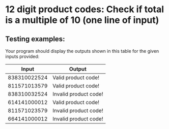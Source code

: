 # 12 digit product codes: Check if total is a multiple of 10 (one line of input)

## Testing examples:

Your program should display the outputs shown in this table for the given inputs provided:

| Input        | Output                |
| ------------ | --------------------- |
| 838310022524 | Valid product code!   |
| 811571013579 | Valid product code!   |
| 838310032524 | Invalid product code! |
| 614141000012 | Valid product code!   |
| 811571023579 | Invalid product code! |
| 664141000012 | Invalid product code! |
